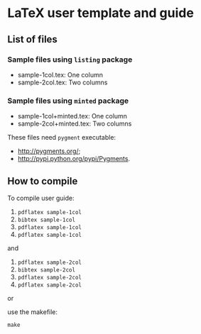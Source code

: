 # LaTeX user template and guide

## List of files

### Sample files using `listing` package

  * sample-1col.tex: One column
  * sample-2col.tex: Two columns

### Sample files using `minted` package

  * sample-1col+minted.tex: One column
  * sample-2col+minted.tex: Two columns

These files need `pygment` executable:
  *  <http://pygments.org/>;
  *  <http://pypi.python.org/pypi/Pygments>.

## How to compile

To compile user guide:

1. `pdflatex sample-1col`
2. `bibtex sample-1col`
3. `pdflatex sample-1col`
4. `pdflatex sample-1col`

and

1. `pdflatex sample-2col`
2. `bibtex sample-2col`
3. `pdflatex sample-2col`
4. `pdflatex sample-2col`

or

use the makefile:

`make`

